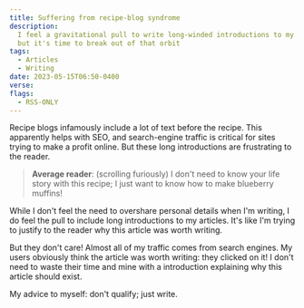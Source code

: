 ```yaml
---
title: Suffering from recipe-blog syndrome
description:
  I feel a gravitational pull to write long-winded introductions to my articles,
  but it's time to break out of that orbit
tags:
  - Articles
  - Writing
date: 2023-05-15T06:50-0400
verse:
flags:
  - RSS-ONLY
---
```


Recipe blogs infamously include a lot of text before the recipe. This apparently
helps with SEO, and search-engine traffic is critical for sites trying to make a
profit online. But these long introductions are frustrating to the reader.

> **Average reader**: (scrolling furiously) I don't need to know your life story
> with this recipe; I just want to know how to make blueberry muffins!

While I don't feel the need to overshare personal details when I'm writing, I do
feel the pull to include long introductions to my articles. It's like I'm trying
to justify to the reader why this article was worth writing.

But they don't care! Almost all of my traffic comes from search engines. My
users obviously think the article was worth writing: they clicked on it! I don't
need to waste their time and mine with a introduction explaining why this
article should exist.

My advice to myself: don't qualify; just write.
